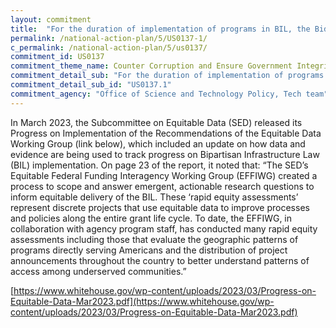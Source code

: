 ```yaml
---
layout: commitment
title:  "For the duration of implementation of programs in BIL, the Biden-Harris Administration commits to implementing this guidance by using data and evidence to guide infrastructure investments and track progress;"
permalink: /national-action-plan/5/US0137-1/
c_permalink: /national-action-plan/5/us0137/
commitment_id: US0137
commitment_theme_name: Counter Corruption and Ensure Government Integrity and Accountability to the Public
commitment_detail_sub: "For the duration of implementation of programs in BIL, the Biden-Harris Administration commits to implementing this guidance by using data and evidence to guide infrastructure investments and track progress;"
commitment_detail_sub_id: "US0137.1"
commitment_agency: "Office of Science and Technology Policy, Tech team"
---
```


In March 2023, the Subcommittee on Equitable Data (SED) released its Progress on Implementation of the Recommendations of the Equitable Data Working Group (link below), which included an update on how data and evidence are being used to track progress on Bipartisan Infrastructure Law (BIL) implementation. On page 23 of the report, it noted that: “The SED’s Equitable Federal Funding Interagency Working Group (EFFIWG) created a process to scope and answer emergent, actionable research questions to inform equitable delivery of the BIL. These ‘rapid equity assessments’ represent discrete projects that use equitable data to improve processes and policies along the entire grant life cycle. To date, the EFFIWG, in collaboration with agency program staff, has conducted many rapid equity assessments including those that evaluate the geographic patterns of programs directly serving Americans and the distribution of project announcements throughout the country to better understand patterns of access among underserved communities.”

[https://www.whitehouse.gov/wp-content/uploads/2023/03/Progress-on-Equitable-Data-Mar2023.pdf](https://www.whitehouse.gov/wp-content/uploads/2023/03/Progress-on-Equitable-Data-Mar2023.pdf)